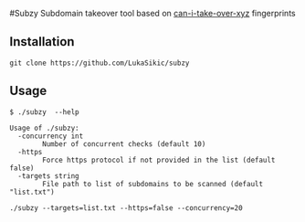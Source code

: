 #Subzy
Subdomain takeover tool based on [can-i-take-over-xyz](https://github.com/EdOverflow/can-i-take-over-xyz/blob/master/README.md) fingerprints


## Installation
```git clone https://github.com/LukaSikic/subzy```

## Usage
``` 
$ ./subzy  --help

Usage of ./subzy:
  -concurrency int
        Number of concurrent checks (default 10)
  -https
        Force https protocol if not provided in the list (default false)
  -targets string
        File path to list of subdomains to be scanned (default "list.txt")

./subzy --targets=list.txt --https=false --concurrency=20
```